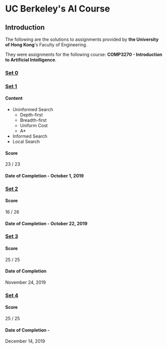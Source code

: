 # UC Berkeley's AI Course

## Introduction

The following are the solutions to assignments provided by **the University of Hong Kong**'s Faculty of Engineering.

They were assignments for the following course: **COMP3270 - Introduction to Artificial Intelligence**.

### [Set 0](https://github.com/TheConMiz/berkeleyAI/blob/master/Set%200/Instructions.pdf)



### [Set 1](https://github.com/TheConMiz/berkeleyAI/blob/master/Set%201/Instructions.pdf)

#### Content

- Uninformed Search
  - Depth-first
  - Breadth-first
  - Uniform Cost
  - A*
- Informed Search
- Local Search

#### Score 
23 / 23
#### Date of Completion - October 1, 2019

### [Set 2](https://github.com/TheConMiz/berkeleyAI/blob/master/Set%202/Instructions.pdf)

<!-- #### Content -->


#### Score
16 / 26
#### Date of Completion - October 22, 2019

### [Set 3](https://github.com/TheConMiz/berkeleyAI/blob/master/Set%203/Instructions.pdf)

<!-- #### Content -->


#### Score
25 / 25

#### Date of Completion
November 24, 2019 

### [Set 4](https://github.com/TheConMiz/berkeleyAI/blob/master/Set%204/Instructions.pdf)

<!-- #### Content -->

#### Score
25 / 25

#### Date of Completion - 
December 14, 2019
